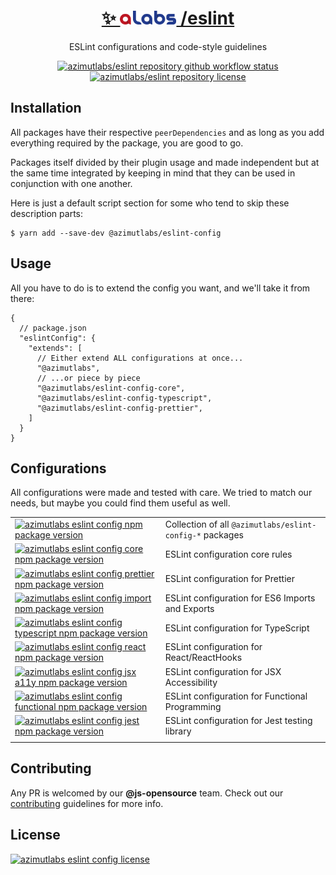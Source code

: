<h1 align="center">
  <a target="_blank" href="https://alabs.team">
    ✨
    <img
      height="22.5"
      src="https://raw.githubusercontent.com/azimutlabs/logos/master/little_logo.png"
      alt="azimutlabs logo"
    />
    /eslint
  </a>
</h1>

<p align="center">ESLint configurations and code-style guidelines</p>

<p align="center">
  <a href="https://github.com/azimutlabs/eslint/actions?query=workflow%3A%22Lint+and+Test%22">
    <img
      src="https://github.com/azimutlabs/eslint/workflows/Lint%20and%20Test/badge.svg"
      alt="azimutlabs/eslint repository github workflow status"
    />
  </a>
  <a href="https://github.com/azimutlabs/eslint/blob/master/LICENSE">
    <img
      src="https://img.shields.io/github/license/azimutlabs/eslint?label=License"
      alt="azimutlabs/eslint repository license"
    />
  </a>
</p>

## Installation
All packages have their respective `peerDependencies` and as long as you add everything required
by the package, you are good to go.

Packages itself divided by their plugin usage and made independent but at the same time integrated by keeping in mind that they can be used in conjunction with one another.

Here is just a default script section for some who tend to skip these description parts:
```shell
$ yarn add --save-dev @azimutlabs/eslint-config
```

## Usage
All you have to do is to extend the config you want, and we'll take it from there:
```json5
{
  // package.json
  "eslintConfig": {
    "extends": [
      // Either extend ALL configurations at once...
      "@azimutlabs",
      // ...or piece by piece
      "@azimutlabs/eslint-config-core",
      "@azimutlabs/eslint-config-typescript",
      "@azimutlabs/eslint-config-prettier",
    ]
  }
}
```

## Configurations
All configurations were made and tested with care. We tried to match our needs, but maybe you
could find them useful as well.

| | |
| --- | --- |
| [![azimutlabs eslint config npm package version][config]](packages/eslint-config) | Collection of all `@azimutlabs/eslint-config-*` packages |
| [![azimutlabs eslint config core npm package version][config-core]](packages/eslint-config-core) | ESLint configuration core rules |
| [![azimutlabs eslint config prettier npm package version][config-prettier]](packages/eslint-config-prettier) | ESLint configuration for Prettier |
| [![azimutlabs eslint config import npm package version][config-import]](packages/eslint-config-import) | ESLint configuration for ES6 Imports and Exports |
| [![azimutlabs eslint config typescript npm package version][config-typescript]](packages/eslint-config-typescript) | ESLint configuration for TypeScript |
| [![azimutlabs eslint config react npm package version][config-react]](packages/eslint-config-react) | ESLint configuration for React/ReactHooks |
| [![azimutlabs eslint config jsx a11y npm package version][config-jsx-a11y]](packages/eslint-config-jsx-a11y) | ESLint configuration for JSX Accessibility |
| [![azimutlabs eslint config functional npm package version][config-functional]](packages/eslint-config-functional) | ESLint configuration for Functional Programming |
| [![azimutlabs eslint config jest npm package version][config-jest]](packages/eslint-config-jest) | ESLint configuration for Jest testing library |
| | |

[config]: https://img.shields.io/npm/v/@azimutlabs/eslint-config.svg?label=@azimutlabs/eslint-config&color
[config-core]: https://img.shields.io/npm/v/@azimutlabs/eslint-config-core.svg?label=@azimutlabs/eslint-config-core&color
[config-prettier]: https://img.shields.io/npm/v/@azimutlabs/eslint-config-prettier.svg?label=@azimutlabs/eslint-config-prettier&color
[config-typescript]: https://img.shields.io/npm/v/@azimutlabs/eslint-config-typescript.svg?label=@azimutlabs/eslint-config-typescript&color
[config-react]: https://img.shields.io/npm/v/@azimutlabs/eslint-config-react.svg?label=@azimutlabs/eslint-config-react&color
[config-jsx-a11y]: https://img.shields.io/npm/v/@azimutlabs/eslint-config-jsx-a11y.svg?label=@azimutlabs/eslint-config-jsx-a11y&color
[config-import]: https://img.shields.io/npm/v/@azimutlabs/eslint-config-import.svg?label=@azimutlabs/eslint-config-import&color
[config-functional]: https://img.shields.io/npm/v/@azimutlabs/eslint-config-functional.svg?label=@azimutlabs/eslint-config-functional&color
[config-jest]: https://img.shields.io/npm/v/@azimutlabs/eslint-config-jest.svg?label=@azimutlabs/eslint-config-jest&color

## Contributing
Any PR is welcomed by our **@js-opensource** team.
Check out our [contributing](CONTRIBUTING.md) guidelines for more info.

## License
[![azimutlabs eslint config license](https://img.shields.io/github/license/azimutlabs/eslint?label=as%20always&color=informational)](LICENSE)
